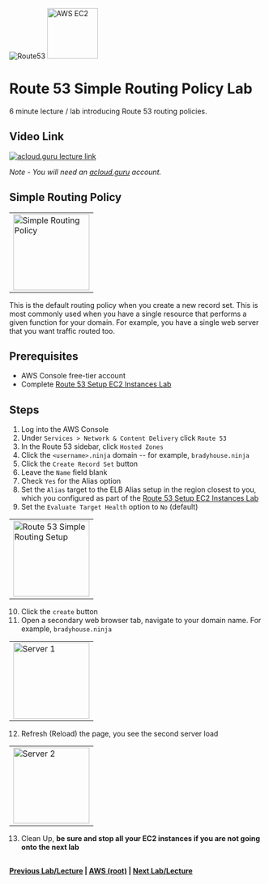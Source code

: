 ![Route53](https://i.imgur.com/vG67Qx0.png) <img src="https://i.imgur.com/9awJmtb.png" height="100" title="AWS EC2" />  


Route 53 Simple Routing Policy Lab
======

6 minute lecture / lab introducing Route 53 routing policies. 


## Video Link

[![acloud.guru lecture link](https://i.imgur.com/w0uHfZz.png)](https://acloud.guru/course/aws-certified-solutions-architect-associate/learn/route53/summary/watch)

*Note - You will need an [acloud.guru](acloud.guru) account.*


## Simple Routing Policy

<table><tr><td>
<img src="https://i.imgur.com/oKNCRtl.png" height="150" title="Simple Routing Policy" /> 
</td></tr></table>

This is the default routing policy when you create a new record set. This is most commonly used when you have a single
resource that performs a given function for your domain.  For example, you have a single web server that you want
traffic routed too.


## Prerequisites

* AWS Console free-tier account
* Complete [Route 53 Setup EC2 Instances Lab](route53-setup-ec2-instances-lab.md)


## Steps

1.  Log into the AWS Console
2.  Under `Services > Network & Content Delivery` click `Route 53`
3.  In the Route 53 sidebar, click `Hosted Zones`
4.  Click the `<username>.ninja` domain -- for example, `bradyhouse.ninja`
5.  Click the `Create Record Set` button
6.  Leave the `Name` field blank
7.  Check `Yes` for the Alias option
8.  Set the `Alias` target to the ELB Alias setup in the region closest to you, which you configured as part of the
    [Route 53 Setup EC2 Instances Lab](route53-setup-ec2-instances-lab.md)
9.  Set the `Evaluate Target Health` option to `No` (default)

<table><tr><td>
<img src="https://i.imgur.com/OTQQjNs.png" width="150" title="Route 53 Simple Routing Setup" /> 
</td></tr></table>

10. Click the `create` button
11. Open a secondary web browser tab, navigate to your domain name.  For example, `bradyhouse.ninja`

<table><tr><td>
<img src="https://i.imgur.com/a3Y9OVn.png" height="150" title="Server 1" /> 
</td></tr></table>

12. Refresh (Reload) the page, you see the second server load

<table><tr><td>
<img src="https://i.imgur.com/yDvfMLZ.png" height="150" title="Server 2" /> 
</td></tr></table>

13. Clean Up, **be sure and stop all your EC2 instances if you are not going onto the next lab**


## 

**[Previous Lab/Lecture](route53-register-domain-lab.md) | [AWS (root)](../readme.adoc) | [Next Lab/Lecture](route53-latency-routing-policy-lab.md)**










